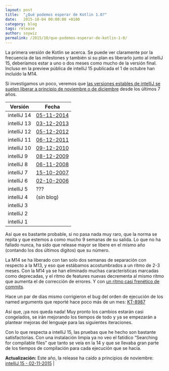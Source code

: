 ```yaml
---
layout: post
title:  "¿Qué podemos esperar de Kotlin 1.0?"
date:   2015-10-04 00:00:00 +0100
category: blog
tags: release
author: soywiz
permalink: /2015/10/que-podemos-esperar-de-kotlin-1-0/
---
```


La primera versión de Kotlin se acerca. Se puede ver claramente por la frecuencia de las milestones y también si su plan es liberarlo junto al intelliJ 15, deberíamos estar a uno o dos meses como mucho de la versión final. Incluso en la preview pública de intelliJ 15 publicada el 1 de octubre han incluído la M14.

Si investigamos un poco, veremos que [las versiones estables de intelliJ se suelen liberar a principio de noviembre o de diciembre](http://blog.jetbrains.com/idea/category/releases/) desde los últimos 7 años.

| Versión   | Fecha         |
|-----------|---------------|
|intelliJ 14| [05-11-2014](http://blog.jetbrains.com/idea/2014/11/intellij-idea-14-is-released/)  |
|intelliJ 13| [03-12-2013](http://blog.jetbrains.com/idea/2013/12/intellij-idea-13-is-released-work-miracles-in-java-and-beyond/)  |
|intelliJ 12| [05-12-2012](http://blog.jetbrains.com/idea/2012/12/intellij-idea-12-is-available-for-download/)  |
|intelliJ 11| [06-12-2011](http://blog.jetbrains.com/idea/2011/12/intellij-idea-11-is-out-get-ready-for-a-productivity-takeoff/)  |
|intelliJ 10| [09-12-2010](http://blog.jetbrains.com/idea/2010/12/intellij-idea-10-released-new-decade-of-evolution-ahead/)  |
|intelliJ  9| [08-12-2009](http://blog.jetbrains.com/idea/2009/12/intellij-idea-9-finally-out-with-great-new-features-a-performance-boost/)  |
|intelliJ  8| [06-11-2008](http://blog.jetbrains.com/idea/2008/11/meet-jetbrains-release-of-the-year-intellij-idea-8/)  |
|intelliJ  7| [15-10-2007](http://blog.jetbrains.com/idea/2007/10/intellij-idea-the-magnificent-seven/)  |
|intelliJ  6| [02-10-2006](http://blog.jetbrains.com/idea/2006/10/double-volley-intellij-idea-60-and-teamcity-10/)  |
|intelliJ  5| ???         |
|intelliJ  4| (sin blog)    |
|intelliJ  3|               |
|intelliJ  2|               |
|intelliJ  1|               |

Así que es bastante probable, si no pasa nada muy raro, que la norma se repita y que estemos a como mucho 9 semanas de su salida. Lo que no ha fallado nunca, ha sido que release mayor se libere en el mismo año (contando los dos últimos digitos) que su número.

La M14 se ha liberado con tan solo dos semanas de separación con respecto a la M13, y eso que estábamos acostumbrados a un ritmo de 2-3 meses. Con la M14 ya se han eliminado muchas características marcadas como deprecadas, y el ritmo de features nuevas decrementa al mismo ritmo que aumenta el de corrección de errores. Y con [un ritmo casi frenético de commits](https://github.com/JetBrains/kotlin/commits/M14?page=2).

Hace un par de días mismo corrigieron el bug del orden de ejecución de los named arguments que reporté hace poco más de un mes: [KT-8987](https://youtrack.jetbrains.com/issue/KT-8987)

Así que, ¡ya nos queda nada! Muy pronto los cambios estarán casi congelados, se irán mejorando los tiempos de todo y ya se empezarán a plantear mejoras del lenguaje para las siguientes iteraciones.

Con lo que respecta a intelliJ 15, las pruebas que he hecho son bastante satisfactorias. Con una instalación limpia ya no veo el fatídico “Searching for compilable files” que tanto se veía en la 14 y que se llevaba gran parte de los tiempos de compilación para cada ejecución que se hacía.


**Actualización:**
Este año, la release ha caído a principios de noviembre:
[intelliJ 15 - 02-11-2015](http://blog.jetbrains.com/idea/2015/11/intellij-idea-15-released-adds-kotlin-to-the-family-of-supported-jvm-languages/)  |
